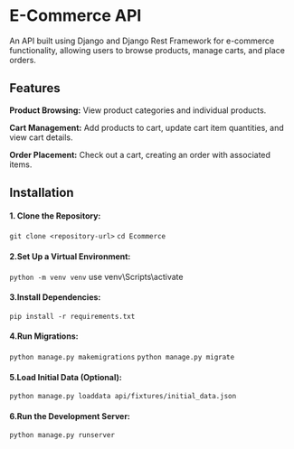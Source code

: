 # E-Commerce API  

An API built using Django and Django Rest Framework for e-commerce functionality, allowing users to browse products, manage carts, and place orders.

## Features 
**Product Browsing:** View product categories and individual products.

**Cart Management:** Add products to cart, update cart item quantities, and view cart details.

**Order Placement:** Check out a cart, creating an order with associated items.

## Installation
#### 1. Clone the Repository:
`git clone <repository-url>`
`cd Ecommerce`
#### 2.Set Up a Virtual Environment:
`python -m venv venv`
use venv\Scripts\activate
#### 3.Install Dependencies:
`pip install -r requirements.txt`
#### 4.Run Migrations:
`python manage.py makemigrations`
`python manage.py migrate`
#### 5.Load Initial Data (Optional):
`python manage.py loaddata api/fixtures/initial_data.json`
#### 6.Run the Development Server:
`python manage.py runserver`






